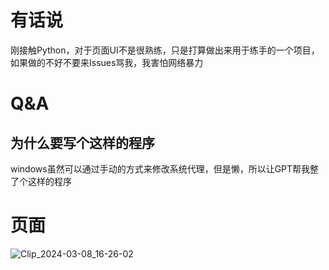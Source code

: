 # 有话说
刚接触Python，对于页面UI不是很熟练，只是打算做出来用于练手的一个项目，如果做的不好不要来Issues骂我，我害怕网络暴力
# Q&A
## 为什么要写个这样的程序
windows虽然可以通过手动的方式来修改系统代理，但是懒，所以让GPT帮我整了个这样的程序
# 页面
![Clip_2024-03-08_16-26-02](https://github.com/xiaocuanChina/View-system-agents/assets/113506112/7d36b9ae-7741-40b6-a4b9-d8f0675e5135)
